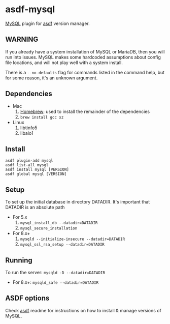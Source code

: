# asdf-mysql

[MySQL](https://www.mysql.com/) plugin for [asdf](https://github.com/asdf-vm/asdf) version manager.

## WARNING

If you already have a system installation of MySQL or MariaDB, then
you will run into issues. MySQL makes some hardcoded assumptions about config
file locations, and will not play well with a system install.

There is a ```--no-defaults``` flag for commands listed in the command
help, but for some reason, it's an unknown argument.

## Dependencies

* Mac
    1. [Homebrew](https://brew.sh): used to install the remainder of the dependencies
    1. ```brew install gcc xz```
* Linux
    1. libtinfo5
    1. libaio1

## Install

```
asdf plugin-add mysql
asdf list-all mysql
asdf install mysql [VERSION]
asdf global mysql [VERSION]
```

## Setup

To set up the initial database in directory DATADIR. It's important
that DATADIR is an absolute path

* For 5.x
  1. ```mysql_install_db --datadir=DATADIR```
  1. ```mysql_secure_installation```
* For 8.x+
  1. ```mysqld --initialize-insecure --datadir=DATADIR```
  1. ```mysql_ssl_rsa_setup --datadir=DATADIR```


## Running

To run the server: ```mysqld -D --datadir=DATADIR```
* For 8.x+: ```mysqld_safe --datadir=DATADIR```
  

## ASDF options

Check [asdf](https://github.com/asdf-vm/asdf) readme for instructions on how to install & manage versions of MySQL.
